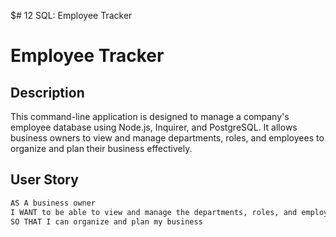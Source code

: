 $# 12 SQL: Employee Tracker

# Employee Tracker

## Description

This command-line application is designed to manage a company's employee database using Node.js, Inquirer, and PostgreSQL. It allows business owners to view and manage departments, roles, and employees to organize and plan their business effectively.

## User Story

```md
AS A business owner
I WANT to be able to view and manage the departments, roles, and employees in my company
SO THAT I can organize and plan my business
